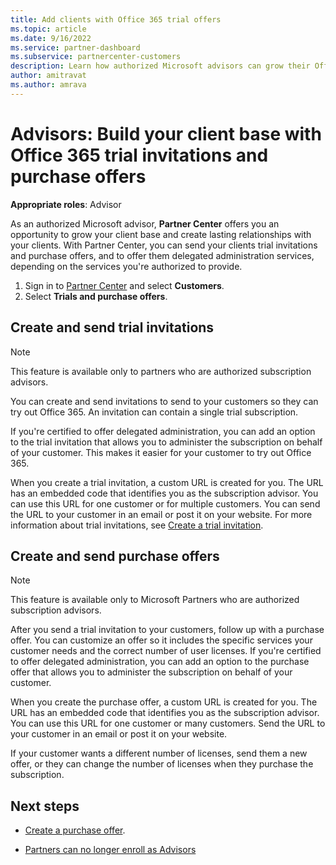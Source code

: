 ```yaml
---
title: Add clients with Office 365 trial offers
ms.topic: article
ms.date: 9/16/2022
ms.service: partner-dashboard
ms.subservice: partnercenter-customers
description: Learn how authorized Microsoft advisors can grow their Office 365 subscriptions. Create and send Office 365 trial invitations and purchase offers to clients.
author: amitravat
ms.author: amrava
---
```


# Advisors: Build your client base with Office 365 trial invitations and purchase offers

**Appropriate roles**: Advisor

As an authorized Microsoft advisor, **Partner Center** offers you an opportunity to grow your client base and create lasting relationships with your clients. With Partner Center, you can send your clients trial invitations and purchase offers, and to offer them delegated administration services, depending on the services you're authorized to provide.

1. Sign in to [Partner Center](https://partner.microsoft.com/dashboard/home) and select **Customers**.
3. Select **Trials and purchase offers**.

## Create and send trial invitations

> [!NOTE]
> This feature is available only to partners who are authorized subscription advisors.

You can create and send invitations to send to your customers so they can try out Office 365. An invitation can contain a single trial subscription.

If you're certified to offer delegated administration, you can add an option to the trial invitation that allows you to administer the subscription on behalf of your customer. This makes it easier for your customer to try out Office 365.

When you create a trial invitation, a custom URL is created for you. The URL has an embedded code that identifies you as the subscription advisor. You can use this URL for one customer or for multiple customers. You can send the URL to your customer in an email or post it on your website.
For more information about trial invitations, see [Create a trial invitation](advisors-create-a-trial-invitation.md).

## Create and send purchase offers

> [!NOTE]
> This feature is available only to Microsoft Partners who are authorized subscription advisors.

After you send a trial invitation to your customers, follow up with a purchase offer. You can customize an offer so it includes the specific services your customer needs and the correct number of user licenses. If you're certified to offer delegated administration, you can add an option to the purchase offer that allows you to administer the subscription on behalf of your customer.

When you create the purchase offer, a custom URL is created for you. The URL has an embedded code that identifies you as the subscription advisor. You can use this URL for one customer or many customers. Send the URL to your customer in an email or post it on your website.

If your customer wants a different number of licenses, send them a new offer, or they can change the number of licenses when they purchase the subscription.

## Next steps

- [Create a purchase offer](advisor-create-a-purchase-offer.md).

- [Partners can no longer enroll as Advisors](advisors-no-csp.md)

